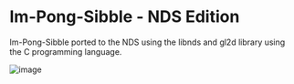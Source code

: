 # Im-Pong-Sibble - NDS Edition

Im-Pong-Sibble ported to the NDS using the libnds and gl2d library using the C programming language.

![image](https://github.com/andrasdaradici/im-pong-sibble-nds-edition/assets/90605554/b2839ac2-d6ec-4a28-b837-c8c2fcdfd2ae)

